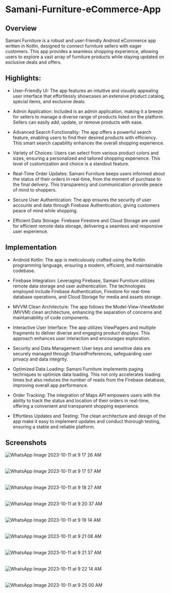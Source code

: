 # Samani-Furniture-eCommerce-App
## Overview
Samani Furniture is a robust and user-friendly Android eCommerce app written in Kotlin, designed to connect furniture sellers
with eager customers. This app provides a seamless shopping experience, allowing users to explore a vast array
of furniture products while staying updated on exclusive deals and offers.

## Highlights:
- User-Friendly UI: The app features an intuitive and visually appealing user interface that effortlessly
  showcases an extensive product catalog, special items, and exclusive deals.

- Admin Application: Included is an admin application, making it a breeze for sellers to manage a diverse range
  of products listed on the platform. Sellers can easily add, update, or remove products with ease.

- Advanced Search Functionality: The app offers a powerful search feature, enabling users to find their desired products
   with efficiency. This smart search capability enhances the overall shopping experience.

- Variety of Choices: Users can select from various product colors and sizes, ensuring a personalized and tailored shopping experience.
  This level of customization and choice is a standout feature.

- Real-Time Order Updates: Samani Furniture keeps users informed about the status of their orders in real-time, from the moment of
  purchase to the final delivery. This transparency and communication provide peace of mind to shoppers.

- Secure User Authentication: The app ensures the security of user accounts and data through Firebase Authentication, giving
  customers peace of mind while shopping.

- Efficient Data Storage: Firebase Firestore and Cloud Storage are used for efficient remote data storage, delivering
  a seamless and responsive user experience.

## Implementation
- Android Kotlin: The app is meticulously crafted using the Kotlin programming language, ensuring a modern,
  efficient, and maintainable codebase.

- Firebase Integration: Leveraging Firebase, Samani Furniture utilizes remote data storage and user authentication. The
  technologies employed include Firebase Authentication, Firestore for real-time database operations, and Cloud Storage
  for media and assets storage.

- MVVM Clean Architecture: The app follows the Model-View-ViewModel (MVVM) clean architecture, enhancing the separation
  of concerns and maintainability of code components.

- Interactive User Interface: The app utilizes ViewPagers and multiple fragments to deliver diverse and engaging
  product displays. This approach enhances user interaction and encourages exploration.

- Security and Data Management: User keys and sensitive data are securely managed through SharedPreferences, safeguarding
  user privacy and data integrity.

- Optimized Data Loading: Samani Furniture implements paging techniques to optimize data loading. This not only
  accelerates loading times but also reduces the number of reads from the Firebase database, improving overall app performance.

- Order Tracking: The integration of Maps API empowers users with the ability to track the status and location of their orders
  in real-time, offering a convenient and transparent shopping experience.

- Effortless Updates and Testing: The clean architecture and design of the app make it easy to implement updates and
  conduct thorough testing, ensuring a stable and reliable platform.

## Screenshots

![WhatsApp Image 2023-10-11 at 9 17 26 AM](https://github.com/EUGENE2333/Samani-Furniture-eCommerce-App/assets/124275936/33dfc10c-12c8-4081-9d7c-f50b90ad4411) <br><br><br>![WhatsApp Image 2023-10-11 at 9 17 57 AM](https://github.com/EUGENE2333/Samani-Furniture-eCommerce-App/assets/124275936/041d2aa6-9a4a-41c8-8f4e-2fc395d3ae37)
<br><br><br> ![WhatsApp Image 2023-10-11 at 9 18 27 AM](https://github.com/EUGENE2333/Samani-Furniture-eCommerce-App/assets/124275936/5e0a5764-9794-46c6-aec5-39a5db3b93ec)
<br><br><br> ![WhatsApp Image 2023-10-11 at 9 20 37 AM](https://github.com/EUGENE2333/Samani-Furniture-eCommerce-App/assets/124275936/6e9e66db-2afe-4cf5-9d3a-f884360af8fb)
<br><br><br>![WhatsApp Image 2023-10-11 at 9 19 14 AM](https://github.com/EUGENE2333/Samani-Furniture-eCommerce-App/assets/124275936/da8879d3-516b-417a-8dcf-aacfb1b1c603)
<br><br><br> ![WhatsApp Image 2023-10-11 at 9 21 08 AM](https://github.com/EUGENE2333/Samani-Furniture-eCommerce-App/assets/124275936/c4a17e13-172b-4169-80f7-d0eb4b85b34c)
<br><br><br> ![WhatsApp Image 2023-10-11 at 9 21 37 AM](https://github.com/EUGENE2333/Samani-Furniture-eCommerce-App/assets/124275936/051ea054-4538-4c48-8c38-ac0ee252ff85)
<br><br><br> ![WhatsApp Image 2023-10-11 at 9 22 14 AM](https://github.com/EUGENE2333/Samani-Furniture-eCommerce-App/assets/124275936/eb006a52-e0bf-4f9c-9df1-f7a045fc595b)
<br><br><br> ![WhatsApp Image 2023-10-11 at 9 25 00 AM](https://github.com/EUGENE2333/Samani-Furniture-eCommerce-App/assets/124275936/bceb8ee3-6441-4093-8875-d8d6a040d498)





